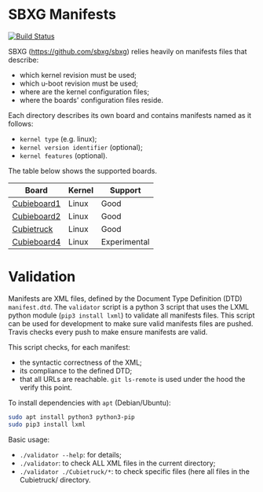 SBXG Manifests
==============

[![Build Status](https://travis-ci.org/sbxg/manifests.svg?branch=master)](https://travis-ci.org/sbxg/manifests)


SBXG (https://github.com/sbxg/sbxg) relies heavily on manifests files that
describe:
- which kernel revision must be used;
- which u-boot revision must be used;
- where are the kernel configuration files;
- where the boards' configuration files reside.

Each directory describes its own board and contains manifests named as it follows:
- `kernel type` (e.g. linux);
- `kernel version identifier` (optional);
- `kernel features` (optional).

The table below shows the supported boards.

| Board             | Kernel | Support        |
| ----------------- | ------ | -------------- |
| [Cubieboard1][1]  | Linux  | Good           |
| [Cubieboard2][1]  | Linux  | Good           |
| [Cubietruck][2]   | Linux  | Good           |
| [Cubieboard4][1]  | Linux  | Experimental   |


# Validation

Manifests are XML files, defined by the Document Type Definition (DTD) `manifest.dtd`.
The `validator` script is a python 3 script that uses the LXML python module
(`pip3 install lxml`) to validate all manifests files. This script can be used
for development to make sure valid manifests files are pushed. Travis checks every push
to make ensure manifests are valid.

This script checks, for each manifest:
- the syntactic correctness of the XML;
- its compliance to the defined DTD;
- that all URLs are reachable. `git ls-remote` is used under the hood the verify this point.


To install dependencies with `apt` (Debian/Ubuntu):

```bash
sudo apt install python3 python3-pip
sudo pip3 install lxml
```

Basic usage:
- `./validator --help`: for details;
- `./validator`: to check ALL XML files in the current directory;
- `./validator ./Cubietruck/*`: to check specific files (here all files in the Cubietruck/ directory.


[1]: http://cubieboard.org/
[2]: http://cubietruck.org/
